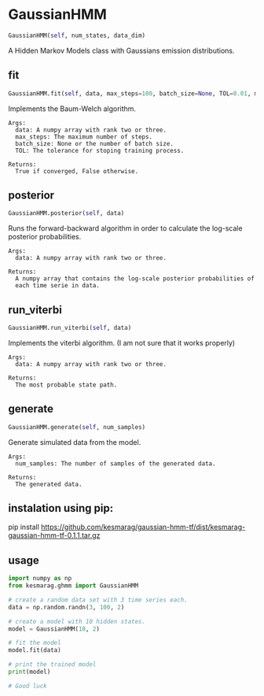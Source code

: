 <h1 id="kesmarag.ghmm.GaussianHMM">GaussianHMM</h1>

```python
GaussianHMM(self, num_states, data_dim)
```
A Hidden Markov Models class with Gaussians emission distributions.

<h2 id="kesmarag.ghmm.GaussianHMM.fit">fit</h2>

```python
GaussianHMM.fit(self, data, max_steps=100, batch_size=None, TOL=0.01, min_var=0.1, num_runs=1)
```
Implements the Baum-Welch algorithm.

    Args:
      data: A numpy array with rank two or three.
      max_steps: The maximum number of steps.
      batch_size: None or the number of batch size.
      TOL: The tolerance for stoping training process.

    Returns:
      True if converged, False otherwise.


<h2 id="kesmarag.ghmm.GaussianHMM.posterior">posterior</h2>

```python
GaussianHMM.posterior(self, data)
```
Runs the forward-backward algorithm in order to calculate
       the log-scale posterior probabilities.

    Args:
      data: A numpy array with rank two or three.

    Returns:
      A numpy array that contains the log-scale posterior probabilities of
      each time serie in data.


<h2 id="kesmarag.ghmm.GaussianHMM.run_viterbi">run_viterbi</h2>

```python
GaussianHMM.run_viterbi(self, data)
```
Implements the viterbi algorithm. 
    (I am not sure that it works properly)

    Args:
      data: A numpy array with rank two or three.

    Returns:
      The most probable state path.


<h2 id="kesmarag.ghmm.GaussianHMM.generate">generate</h2>

```python
GaussianHMM.generate(self, num_samples)
```
Generate simulated data from the model.

    Args:
      num_samples: The number of samples of the generated data.

    Returns:
      The generated data.

## instalation using pip:

pip install https://github.com/kesmarag/gaussian-hmm-tf/dist/kesmarag-gaussian-hmm-tf-0.1.1.tar.gz

## usage
```python
import numpy as np
from kesmarag.ghmm import GaussianHMM

# create a random data set with 3 time series each.
data = np.random.randn(3, 100, 2)

# create a model with 10 hidden states.
model = GaussianHMM(10, 2)

# fit the model
model.fit(data)

# print the trained model
print(model)

# Good luck
```